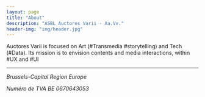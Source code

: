 ```yaml
---
layout: page
title: "About"
description: "ASBL Auctores Varii - Aa.Vv."
header-img: "img/header.jpg"
---
```



Auctores Varii is focused on Art (#Transmedia #storytelling) and Tech (#Data).
Its mission is to envision contents and media interactions, within #UX and #UI





---
_Brussels-Capital Region Europe_

_Numéro de TVA	BE 0670643053_


